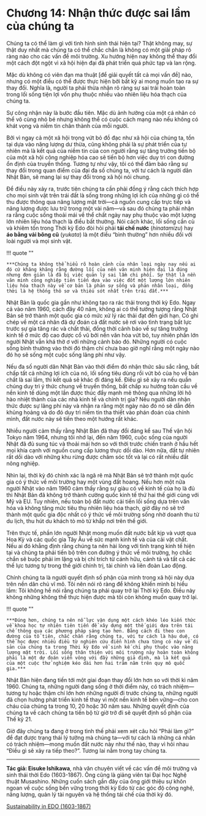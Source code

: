 # Chương 14: Nhận thức được sai lầm của chúng ta

Chúng ta có thể làm gì với tình hình sinh thái hiện tại? Thật không may, sự thật duy nhất mà chúng ta có thể chắc chắn là không có một giải pháp rõ ràng nào cho các vấn đề môi trường. Xu hướng hiện nay không thể thay đổi một cách đột ngột vì xã hội hiện đại đã phát triển quá phức tạp và lan rộng.

Mặc dù không có viên đạn ma thuật [để giải quyết tất cả mọi vấn đề] nào, nhưng có một điều có thể được thực hiện bởi bất kỳ ai mong muốn tạo ra sự thay đổi. Nghĩa là, người ta phải thừa nhận rõ ràng sự sai trái hoàn toàn trong lối sống tiện lợi vốn phụ thuộc nhiều vào nhiên liệu hóa thạch của chúng ta.

Sự công nhận này là bước đầu tiên. Mặc dù ảnh hưởng của một cá nhân có thể vô cùng nhỏ bé nhưng không thể có cuộc cách mạng nào nếu không có khát vọng và niềm tin chân thành của mỗi người.

Bởi vì ngay cả một xã hội trọng vứt bỏ đồ đạc như xã hội của chúng ta, tồn tại dựa vào năng lượng dư thừa, cũng không phải là sự phát triển của tự nhiên mà là kết quả của niềm tin của con người rằng sự tăng trưởng tiến bộ của một xã hội công nghiệp hóa cao sẽ tiến bộ hơn việc duy trì con đường ổn định của truyền thống. Tương tự như vậy, tôi có thể đảm bảo rằng sự thay đổi trong quan điểm của đại đa số chúng ta, với tư cách là người dân Nhật Bản, sẽ mang lại sự thay đổi trong xã hội nói chung.

Để điều này xảy ra, trước tiên chúng ta cần phải đồng ý rằng cách thích hợp cho mọi sinh vật trên trái đất là sống trong những lợi ích của những gì có thể thu được thông qua năng lượng mặt trời&mdash;cả nguồn cung cấp trực tiếp và năng lượng được lưu trữ trong một vài năm&mdash;và sau đó chúng ta phải nhận ra rằng cuộc sống thoải mái về thể chất ngày nay phụ thuộc vào một lượng lớn nhiên liệu hóa thạch là điều bất thường. Nói cách khác, lối sống cần cù và khiêm tốn trong Thời kỳ Edo đòi hỏi phải **tái chế nước** (*hinatamizu*) hay **áo bằng vải bông cũ** (*yukata*) là một điều “bình thường” hơn nhiều đối với loài người và mọi sinh vật.

!!! quote ""

    ***Chúng ta không thể hiểu rõ hoàn cảnh của nhân loại ngày nay nếu ai đó cứ khăng khăng rằng đường lối của nền văn minh hiện đại là đúng nhưng đơn giản là đã bị việc quản lý sai lầm chi phối. Sự thật là nền văn minh công nghiệp tiên tiến dựa vào việc đốt một lượng lớn nhiên liệu hóa thạch này về cơ bản là phản sự sống và phản nhân loại, đồng thời là hệ thống thô sơ và thiếu sót nhất trên trái đất.***

Nhật Bản là quốc gia gần như không tạo ra rác thải trong thời kỳ Edo. Ngay cả vào năm 1960, cách đây 40 năm, không ai có thể tưởng tượng rằng Nhật Bản sẽ trở thành một quốc gia có mức xử lý rác thải đạt đến giới hạn. Có ghi chép về một cá nhân đã dự đoán cả đất nước sẽ rơi vào tình trạng bất lực trước sự gia tăng rác và chất thải, đồng thời cảnh báo về sự tăng trưởng kinh tế ở mức độ cao được cổ vũ bởi nền văn hóa vứt bỏ, tuy nhiên phần lớn người Nhật vẫn khá thờ ơ với những cảnh báo đó. Những người có cuộc sống bình thường vào thời đó thậm chí chưa bao giờ nghĩ rằng một ngày nào đó họ sẽ sống một cuộc sống lãng phí như vậy.

Nếu đa số người dân Nhật Bản vào thời điểm đó nhận thức sâu sắc rằng, bất chấp tất cả những lợi ích của nó, lối sống tiêu dùng rồi vứt bỏ của họ về bản chất là sai lầm, thì kết quả sẽ khác đi đáng kể. Điều gì sẽ xảy ra nếu quần chúng duy trì ý thức chung về truyền thống, bất chấp xu hướng toàn cầu về nền kinh tế dùng một lần được thúc đẩy mạnh mẽ thông qua những lời hô hào nhiệt thành của các nhà kinh tế và chính trị gia? Nếu người dân nhận thức được sự lãng phí này và nhận ra rằng một ngày nào đó nó sẽ dẫn đến khủng hoảng và do đó duy trì niềm tin tha thiết vào phán đoán của chính mình, đất nước này sẽ tiến theo một hướng rất khác.

Nhiều người cảm thấy rằng Nhật Bản đã thay đổi đáng kể sau Thế vận hội Tokyo năm 1964, nhưng tôi nhớ lại, đến năm 1960, cuộc sống của người Nhật đã đủ sung túc và thoải mái hơn so với thời trước chiến tranh ở hầu hết mọi khía cạnh với nguồn cung cấp lương thực dồi dào. Hơn nữa, đất tự nhiên rất dồi dào với những khu rừng được chăm sóc tốt và lại có rất nhiều đất nông nghiệp.

Nhìn lại, thời kỳ đó chính xác là ngã rẽ mà Nhật Bản sẽ trở thành một quốc gia có ý thức về môi trường hay một vùng đất hoang. Nếu hơn một nửa người Nhật vào năm 1960 cảm thấy rằng sự giàu có về kinh tế của họ là đủ thì Nhật Bản đã không trở thành cường quốc kinh tế thứ hai thế giới cùng với Mỹ và EU. Tuy nhiên, nếu toàn bộ đất nước cải tiến lối sống dựa trên văn hóa và không tăng mức tiêu thụ nhiên liệu hóa thạch, giờ đây nó sẽ trở thành một quốc gia độc nhất có ý thức về môi trường sống nhờ doanh thu từ du lịch, thu hút du khách tò mò từ khắp nơi trên thế giới.

Trên thực tế, phần lớn người Nhật mong muốn đất nước bắt kịp và vượt qua Hoa Kỳ và các quốc gia Tây Âu về sức mạnh kinh tế và của cải vật chất. Nếu ai đó khẳng định rằng chúng ta nên hài lòng với tình trạng kinh tế hiện tại và chúng ta phải tiến bộ trên con đường ý thức về môi trường, họ chắc chắn sẽ buộc phải im lặng và bị chỉ trích từ cánh hữu, cánh tả và tất cả các thế lực tương tự trong thế giới chính trị, tài chính và liên đoàn Lao động.

Chính chúng ta là người quyết định số phận của mình trong xã hội này dựa trên nền dân chủ vĩ mô. Tôi nên nói rõ ràng để không khiến mình bị hiểu lầm: Tôi không hề nói rằng chúng ta phải quay trở lại Thời kỳ Edo. Điều này không những không thể thực hiện được mà tôi còn không muốn quay trở lại.

!!! quote ""

    ***Đúng hơn, chúng ta nên nỗ lực vận dụng một cách khéo léo kiến thức về khoa học tự nhiên tiên tiến để xây dựng một thế giới dựa trên tái chế thông qua các phương pháp sáng tạo hơn. Bằng cách đi theo con đường của tổ tiên, chắc chắn rằng chúng ta, với tư cách là hậu duệ, có thể học được nhiều điều từ nghiên cứu điển hình chưa từng có này về di sản của chúng ta trong Thời kỳ Edo về sinh kế chỉ phụ thuộc vào năng lượng mặt trời. Lối sống thân thiện với môi trường này hoàn toàn không phải là một dự đoán viển vông với đầy những giả định, mà là kết quả của một cuộc thử nghiệm kéo dài hơn hai trăm năm trên quy mô quốc gia.***

Nhật Bản hiện đang tiến tới một giai đoạn thay đổi lớn hơn so với thời kì năm 1960. Chúng ta, những người đang sống ở thời điểm này, có trách nhiệm&mdash;tương tự hoặc thậm chí lớn hơn những người đi trước chúng ta, những người đã chọn hướng phát triển kinh tế thay vì một nền kinh tế bền vững&mdash;cho con cháu của chúng ta trong 10, 20 hoặc 30 năm sau. Những quyết định của chúng ta về cách chúng ta tiến bộ từ giờ trở đi sẽ quyết định số phận của Thế kỷ 21.

Giờ đây chúng ta đang ở trong tình thế phải xem xét câu hỏi “Phải làm gì?” để đạt được trạng thái lý tưởng mà chúng ta&mdash;với tư cách là những cá nhân có trách nhiệm&mdash;mong muốn đất nước này như thế nào, thay vì hỏi nhau “Điều gì sẽ xảy ra tiếp theo?”. Tương lai nằm trong tay chúng ta.

<hr/>

**Tác giả: Eisuke Ishikawa**, nhà văn chuyên viết về các vấn đề môi trường và sinh thái thời Edo (1603-1867). Ông cũng là giảng viên tại Đại học Nghệ thuật Musashino. Những cuốn sách gần đây của ông giới thiệu sự khôn ngoan về cuộc sống bền vững trong thời kỳ Edo từ các góc độ công nghệ, năng lượng, quản lý tài nguyên và hệ thống tái chế của thời kỳ đó.

[Sustainability in EDO (1603-1867)](https://www.japanfs.org/en/edo/index.html)

